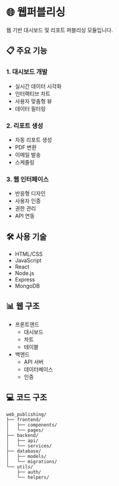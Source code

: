 # 🌐 웹퍼블리싱

웹 기반 대시보드 및 리포트 퍼블리싱 모듈입니다.

## 📋 주요 기능

### 1. 대시보드 개발
- 실시간 데이터 시각화
- 인터랙티브 차트
- 사용자 맞춤형 뷰
- 데이터 필터링

### 2. 리포트 생성
- 자동 리포트 생성
- PDF 변환
- 이메일 발송
- 스케줄링

### 3. 웹 인터페이스
- 반응형 디자인
- 사용자 인증
- 권한 관리
- API 연동

## 🛠️ 사용 기술
- HTML/CSS
- JavaScript
- React
- Node.js
- Express
- MongoDB

## 📊 웹 구조
- 프론트엔드
  - 대시보드
  - 차트
  - 테이블
- 백엔드
  - API 서버
  - 데이터베이스
  - 인증

## 💻 코드 구조
```
web_publishing/
├── frontend/
│   ├── components/
│   └── pages/
├── backend/
│   ├── api/
│   └── services/
├── database/
│   ├── models/
│   └── migrations/
└── utils/
    ├── auth/
    └── helpers/
```
